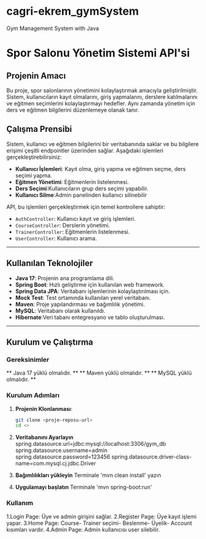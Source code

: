 # cagri-ekrem_gymSystem
Gym Management System with Java
# Spor Salonu Yönetim Sistemi API'si

## Projenin Amacı

Bu proje, spor salonlarının yönetimini kolaylaştırmak amacıyla geliştirilmiştir. Sistem, kullanıcıların kayıt olmalarını, giriş yapmalarını, derslere katılmalarını ve eğitmen seçimlerini kolaylaştırmayı hedefler. Aynı zamanda yönetim için ders ve eğitmen bilgilerini düzenlemeye olanak tanır.

## Çalışma Prensibi

Sistem, kullanıcı ve eğitmen bilgilerini bir veritabanında saklar ve bu bilgilere erişimi çeşitli endpointler üzerinden sağlar. Aşağıdaki işlemleri gerçekleştirebilirsiniz:
- **Kullanıcı İşlemleri**: Kayıt olma, giriş yapma ve eğitmen seçme, ders seçimi yapma.
- **Eğitmen Yönetimi**: Eğitmenlerin listelenmesi.
- **Ders Seçimi**:Kullanıcıların grup ders seçimi yapabilir.
- **Kullanıcı Silme**:Admin panelinden kullanıcı silinebilir


API, bu işlemleri gerçekleştirmek için temel kontrollere sahiptir:  
- `AuthController`: Kullanıcı kayıt ve giriş işlemleri.
- `CourseController`: Derslerin yönetimi.
- `TrainerController`: Eğitmenlerin listelenmesi.
- `UserController`: Kullanıcı arama.

---

## Kullanılan Teknolojiler

- **Java 17**: Projenin ana programlama dili.
- **Spring Boot**: Hızlı geliştirme için kullanılan web framework.
- **Spring Data JPA**: Veritabanı işlemlerinin kolaylaştırılması için.
- **Mock Test**: Test ortamında kullanılan yerel veritabanı.
- **Maven**: Proje yapılandırması ve bağımlılık yönetimi.
- **MySQL**: Veritabanı olarak kullanıldı.
- **Hibernate**:Veri tabanı entegresyano ve tablo oluşturulması.

---

## Kurulum ve Çalıştırma

### Gereksinimler
** Java 17 yüklü olmalıdır. **
** Maven yüklü olmalıdır. **
** MySQL yüklü olmalıdır. **

### Kurulum Adımları
1. **Projenin Klonlanması**:
   ```bash
   git clone <proje-reposu-url>
   cd <>

2. **Veritabanını Ayarlayın**
   spring.datasource.url=jdbc:mysql://localhost:3306/gym_db
   spring.datasource.username=admin
   spring.datasource.password=123456
   spring.datasource.driver-class-name=com.mysql.cj.jdbc.Driver

3. **Bağımlılıkları yükleyin**
    Terminale 'mvn clean install' yazın
   
4. **Uygulamayı başlatın**
    Terminale 'mvn spring-boot:run'

 ### Kullanım 
 1.Login Page: Üye ve admin girişini sağlar.
 2.Register Page: Üye kayıt işlemi yapar.
 3.Home Page: Course- Trainer seçimi- Beslenme- Üyelik- Account kısımları vardır.
 4.Admin Page: Admin kullanıcısı user silebilir.

 

